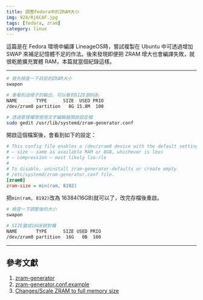 ```yaml
---
title: 調整Fedora中的ZRAM大小
img: 924/Rj6CAF.jpg
tags: [fedora, zram]
category: linux
---
```


這篇是<article-inner-link slug="fedora_lineageos_sargo">在 Fedora 環境中編譯 LineageOS</article-inner-link>時，嘗試複製在 Ubuntu 中可透過增加 SWAP 來補足記憶體不足的作法。後來發現即便把 ZRAM 增大也會編譯失敗，就很乾脆擴充實體 RAM，本篇就當個紀錄這樣。

<!--more-->

---

```bash
# 首先檢查一下目前的ZRAM大小
swapon
```

```bash
# 會看到這樣子的輸出，可以看到SIZE是8GB。
NAME       TYPE      SIZE  USED PRIO
/dev/zram0 partition   8G 15.8M  100
```

```bash
# 透過管理權限使用文字編輯器開啟設定檔
sudo gedit /usr/lib/systemd/zram-generator.conf
```

開啟這個檔案後，會看到如下的設定：

```ini [zram-generator.conf]
# This config file enables a /dev/zram0 device with the default settings:
# — size — same as available RAM or 8GB, whichever is less
# — compression — most likely lzo-rle
#
# To disable, uninstall zram-generator-defaults or create empty
# /etc/systemd/zram-generator.conf file.
[zram0]
zram-size = min(ram, 8192)
```

把`min(ram, 8192)`改為 16384(16GB)就可以了，改完存檔後重啟。

```bash
# 檢查一下調整後的大小
swapon
```

```bash
# SIZE變成16GB就對囉
NAME       TYPE      SIZE USED PRIO
/dev/zram0 partition  16G   0B  100
```

---

## 參考文獻

1. [zram-generator](https://github.com/systemd/zram-generator)
2. [zram-generator.conf.example](https://github.com/systemd/zram-generator/blob/main/zram-generator.conf.example)
3. [Changes/Scale ZRAM to full memory size](https://fedoraproject.org/wiki/Changes/Scale_ZRAM_to_full_memory_size)
